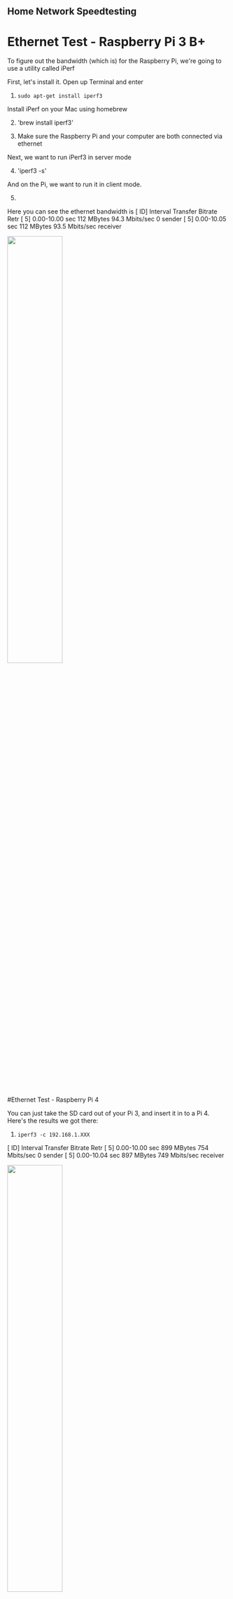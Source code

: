 ## Home Network Speedtesting

# Ethernet Test - Raspberry Pi 3 B+

To figure out the bandwidth (which is) for the Raspberry Pi, we're going to use a utility called iPerf

First, let's install it. Open up Terminal and enter

1. `sudo apt-get install iperf3`

Install iPerf on your Mac using homebrew

2. 'brew install iperf3'

3. Make sure the Raspberry Pi and your computer are both connected via ethernet

Next, we want to run iPerf3 in server mode

4. 'iperf3 -s' 

And on the Pi, we want to run it in client mode. 

5. 

Here you can see the ethernet bandwidth is
[ ID] Interval           Transfer     Bitrate         Retr
[  5]   0.00-10.00  sec   112 MBytes  94.3 Mbits/sec    0             sender
[  5]   0.00-10.05  sec   112 MBytes  93.5 Mbits/sec                  receiver

<img src="./gifs/iperf-pi4-bandwidth-test.gif" width="50%" height="">


#Ethernet Test - Raspberry Pi 4

You can just take the SD card out of your Pi 3, and insert it in to a Pi 4. Here's the results we got there:

1. `iperf3 -c 192.168.1.XXX`

[ ID] Interval           Transfer     Bitrate         Retr
[  5]   0.00-10.00  sec   899 MBytes   754 Mbits/sec    0             sender
[  5]   0.00-10.04  sec   897 MBytes   749 Mbits/sec                  receiver

<img src="./gifs/iperf-pi3b+-bandwidth-test.gif" width="50%" height="">


#Wireless Test - Raspberry Pi 3B+

1. Download iPerf for your mobile device [here](https://iperf.fr/iperf-download.php)
    - [Apple iOS Store link](https://apps.apple.com/us/app/he-net-network-tools/id858241710)
    - [Android Google Play Store Link](https://play.google.com/store/apps/details?id=net.he.networktools)

2. Reboot your QERPI and connect to it's Wireless guest network.

Now, run the iPerf server on the Pi

3. 'iperf3 -s'

4. run iperf 3 -c 192.168.1.XXX (address of Pi Wifi)

Accepted connection from 10.10.50.50, port 63191
[  5] local 192.168.1.101 port 5201 connected to 10.10.50.50 port 63192
[ ID] Interval           Transfer     Bitrate
[  5]   0.00-1.00   sec  1.45 MBytes  12.1 Mbits/sec                  
[  5]   1.00-2.00   sec  1.57 MBytes  13.2 Mbits/sec                  
[  5]   2.00-3.00   sec  1.40 MBytes  11.8 Mbits/sec                  
[  5]   3.00-4.00   sec  1.50 MBytes  12.5 Mbits/sec                  
[  5]   4.00-5.00   sec  1.20 MBytes  10.0 Mbits/sec                  
[  5]   5.00-6.00   sec  1.31 MBytes  11.0 Mbits/sec                  
[  5]   6.00-7.00   sec  1.49 MBytes  12.5 Mbits/sec                  
[  5]   7.00-8.00   sec  1.50 MBytes  12.6 Mbits/sec                  
[  5]   8.00-9.00   sec  1.49 MBytes  12.5 Mbits/sec                  
[  5]   9.00-10.00  sec  1.43 MBytes  12.0 Mbits/sec                  
[  5]  10.00-10.86  sec  1.37 MBytes  13.4 Mbits/sec                  
- - - - - - - - - - - - - - - - - - - - - - - - -
[ ID] Interval           Transfer     Bitrate
[  5]   0.00-10.86  sec  15.7 MBytes  12.1 Mbits/sec                  receiver


#Wireless - Pi4
>Now, do the same thing but make sure you update the IP address

Accepted connection from 10.10.50.50, port 63141
[  5] local 192.168.1.113 port 5201 connected to 10.10.50.50 port 63142
[ ID] Interval           Transfer     Bitrate
[  5]   0.00-1.00   sec   460 KBytes  3.76 Mbits/sec                  
[  5]   1.00-2.00   sec   373 KBytes  3.06 Mbits/sec                  
[  5]   2.00-3.00   sec   380 KBytes  3.12 Mbits/sec                  
[  5]   3.00-4.00   sec   198 KBytes  1.62 Mbits/sec                  
[  5]   4.00-5.00   sec   621 KBytes  5.09 Mbits/sec                  
[  5]   5.00-6.00   sec  1.37 MBytes  11.5 Mbits/sec                  
[  5]   6.00-7.00   sec  1.46 MBytes  12.2 Mbits/sec                  
[  5]   7.00-8.00   sec  1.32 MBytes  11.1 Mbits/sec                  
[  5]   8.00-9.00   sec  1.58 MBytes  13.2 Mbits/sec                  
[  5]   9.00-10.00  sec  1.57 MBytes  13.2 Mbits/sec                  
[  5]  10.00-10.28  sec   520 KBytes  15.1 Mbits/sec                  
- - - - - - - - - - - - - - - - - - - - - - - - -
[ ID] Interval           Transfer     Bitrate
[  5]   0.00-10.28  sec  9.79 MBytes  7.99 Mbits/sec                  receiver


